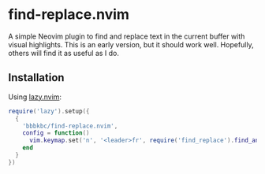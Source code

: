 # find-replace.nvim

A simple Neovim plugin to find and replace text in the current buffer with visual highlights. This is an early version, but it should work well. Hopefully, others will find it as useful as I do.

## Installation

Using [lazy.nvim](https://github.com/folke/lazy.nvim):

```lua
require('lazy').setup({
  {
    'bbbkbc/find-replace.nvim',
    config = function()
      vim.keymap.set('n', '<leader>fr', require('find_replace').find_and_replace_in_buffer, { desc = 'Find and replace in current buffer' })
    end
  }
})
